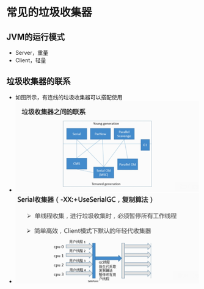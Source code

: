 # 常见的垃圾收集器

## JVM的运行模式

* Server，重量
* Client，轻量

## 垃圾收集器的联系

* 如图所示，有连线的垃圾收集器可以搭配使用
* ![](/垃圾/4.png)
* ![](/垃圾/5.png)



